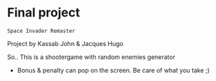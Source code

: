 # Final project
`Space Invader Remaster`

Project by Kassab John & Jacques Hugo

So..
This is a shootergame with random enemies generator
- Bonus & penalty can pop on the screen. Be care of what you take ;)
